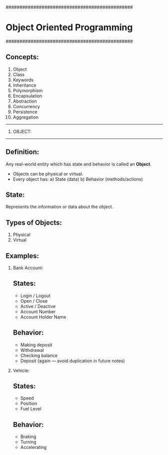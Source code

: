 ##############################################
#           Object Oriented Programming       #
##############################################

## Concepts:

1. Object  
2. Class  
3. Keywords  
4. Inheritance  
5. Polymorphism  
6. Encapsulation  
7. Abstraction  
8. Concurrency  
9. Persistence  
10. Aggregation


------------------------------------------------
1) OBJECT:
------------------------------------------------

Definition:
-----------
Any real-world entity which has state and behavior is called an **Object**.

- Objects can be physical or virtual.
- Every object has:
    a) State (data)
    b) Behavior (methods/actions)

State:
------
Represents the information or data about the object.


Types of Objects:
-----------------
1. Physical  
2. Virtual


Examples:
---------

1) Bank Account:

   States:
   -------
   - Login / Logout  
   - Open / Close  
   - Active / Deactive  
   - Account Number  
   - Account Holder Name  

   Behavior:
   ---------
   - Making deposit  
   - Withdrawal  
   - Checking balance  
   - Deposit (again — avoid duplication in future notes)


2) Vehicle:

   States:
   -------
   - Speed  
   - Position  
   - Fuel Level  

   Behavior:
   ---------
   - Braking  
   - Turning  
   - Accelerating
